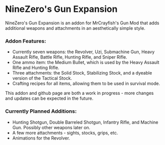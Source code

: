 # NineZero's Gun Expansion
NineZero's Gun Expansion is an addon for MrCrayfish's Gun Mod that adds additional weapons and attachments in an aesthetically simple style.

### Addon Features:
* Currently seven weapons: the Revolver, Uzi, Submachine Gun, Heavy Assault Rifle, Battle Rifle, Hunting Rifle, and Sniper Rifle.
* One ammo item: the Medium Bullet, which is used by the Heavy Assault Rifle and Hunting Rifle.
* Three attachments: the Solid Stock, Stabilizing Stock, and a dyeable version of the Tactical Stock.
* Crafting recipes for all items, allowing them to be used in survival mode.

This addon and github page are both a work in progress - more changes and updates can be expected in the future.

### Currently Planned Additions:
* Hunting Shotgun, Double Barreled Shotgun, Infantry Rifle, and Machine Gun. Possibly other weapons later on.
* A few more attachments - sights, stocks, grips, etc.
* Animations for the Revolver.